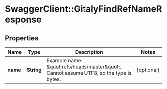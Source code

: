 # SwaggerClient::GitalyFindRefNameResponse

## Properties
Name | Type | Description | Notes
------------ | ------------- | ------------- | -------------
**name** | **String** | Example name: \&quot;refs/heads/master\&quot;. Cannot assume UTF8, so the type is bytes. | [optional] 



